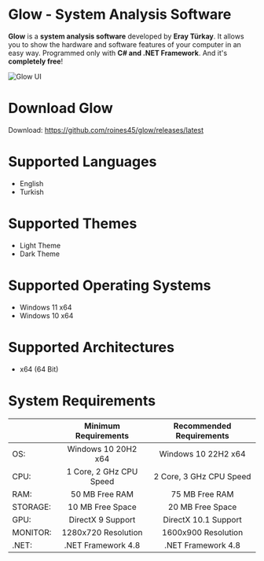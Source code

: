# Glow - System Analysis Software

**Glow** is a **system analysis software** developed by **Eray Türkay**. It allows you to show the hardware and software features of your computer in an easy way. Programmed only with **C# and .NET Framework**. And it's **completely free**!

![Glow UI](https://roines45.github.io/assets/images/glow_images/glow_ui.png)

# Download Glow

Download: https://github.com/roines45/glow/releases/latest

# Supported Languages

- English
- Turkish

# Supported Themes

- Light Theme
- Dark Theme

# Supported Operating Systems

- Windows 11 x64
- Windows 10 x64

# Supported Architectures

- x64 (64 Bit)

# System Requirements

|  | Minimum Requirements | Recommended Requirements |
|--|:--:|:--:|
| OS: | Windows 10 20H2 x64 | Windows 10 22H2 x64 |
| CPU: | 1 Core, 2 GHz CPU Speed | 2 Core, 3 GHz CPU Speed |
| RAM: | 50 MB Free RAM | 75 MB Free RAM |
| STORAGE: | 10 MB Free Space | 20 MB Free Space |
| GPU: | DirectX 9 Support | DirectX 10.1 Support |
| MONITOR: | 1280x720 Resolution | 1600x900 Resolution |
| .NET: | .NET Framework 4.8 | .NET Framework 4.8 |
